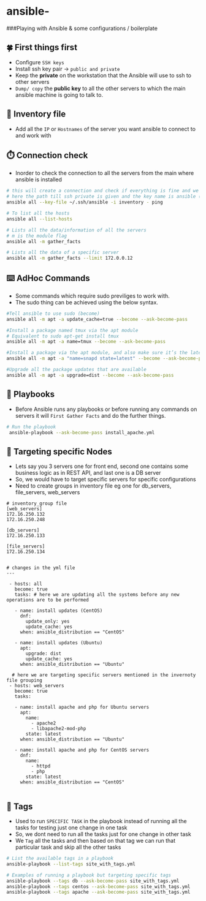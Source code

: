 # ansible-
###Playing with Ansible &amp; some configurations / boilerplate


## 🍀 First things first
- Configure `SSH keys` 
- Install ssh key pair -> `public and private`
- Keep the __private__ on the workstation that the Ansible will use to ssh to other servers
- `Dump/ copy` the **public key** to all the other servers to which the main ansible machine is going to talk to.

## 💾 Inventory file
- Add all the `IP` or `Hostnames` of the server you want ansible to connect to and work with

## ⏱️ Connection check
- Inorder to check the connection to all the servers from the main where ansible is installed 

```bash
# this will create a connection and check if everything is fine and we are able to connect
# here the path till ssh private is given and the key name is ansible (private key) & invenory contains all the server ips to which using this key the ansible main machine going to connect.
ansible all --key-file ~/.ssh/ansible -i inventory - ping

# To list all the hosts
ansible all --list-hosts

# Lists all the data/information of all the servers
# m is the module flag
ansible all -m gather_facts

# Lists all the data of a specific server
ansible all -m gather_facts --limit 172.0.0.12


```

## ⌨️ AdHoc Commands 
- Some commands which require sudo previliges to work with.
- The sudo thing can be achieved using the below syntax.
```bash
#Tell ansible to use sudo (become)
ansible all -m apt -a update_cache=true --become --ask-become-pass

#Install a package named tmux via the apt module
# Equivalent to sudo apt-get install tmux 
ansible all -m apt -a name=tmux --become --ask-become-pass

#Install a package via the apt module, and also make sure it’s the latest version available
ansible all -m apt -a "name=snapd state=latest" --become --ask-become-pass

#Upgrade all the package updates that are available
ansible all -m apt -a upgrade=dist --become --ask-become-pass
```

## :open_book: Playbooks 
- Before Ansible runs any playbooks or before running any commands on servers it will `First Gather Facts` and do the further things. 
```bash
# Run the playbook
 ansible-playbook --ask-become-pass install_apache.yml
```

## :open_book: Targeting specific Nodes
- Lets say you 3 servers one for front end, second one contains some business logic as in REST API, and last one is a DB server
- So, we would have to target specific servers for specific configurations
- Need to create groups in inventory file eg one for db_servers, file_servers, web_servers

```shell
# inventory_group file 
[web_servers]
172.16.250.132
172.16.250.248
 
[db_servers]
172.16.250.133

[file_servers]
172.16.250.134


# changes in the yml file 
---
 
 - hosts: all
   become: true
   tasks: # here we are updating all the systems before any new operations are to be performed

   - name: install updates (CentOS)
     dnf:
       update_only: yes
       update_cache: yes
     when: ansible_distribution == "CentOS"
 
   - name: install updates (Ubuntu)
     apt:
       upgrade: dist
       update_cache: yes
     when: ansible_distribution == "Ubuntu"
 
  # here we are targeting specific servers mentioned in the invernoty file grouping
 - hosts: web_servers
   become: true
   tasks:
 
   - name: install apache and php for Ubuntu servers
     apt:
       name:
         - apache2
         - libapache2-mod-php
       state: latest
     when: ansible_distribution == "Ubuntu"
 
   - name: install apache and php for CentOS servers
     dnf:
       name:
         - httpd
         - php
       state: latest
     when: ansible_distribution == "CentOS"
     
```

## :safety_pin: Tags
- Used to run `SPECIFIC TASK` in the playbook instead of running all the tasks for testing just one change in one task
- So, we dont need to run all the tasks just for one change in other task
- We `Tag` all the tasks and then based on that tag we can run that particular task and skip all the other tasks 
  
```bash
# List the available tags in a playbook
ansible-playbook --list-tags site_with_tags.yml

# Examples of running a playbook but targeting specific tags
ansible-playbook --tags db --ask-become-pass site_with_tags.yml
ansible-playbook --tags centos --ask-become-pass site_with_tags.yml
ansible-playbook --tags apache --ask-become-pass site_with_tags.yml
```


